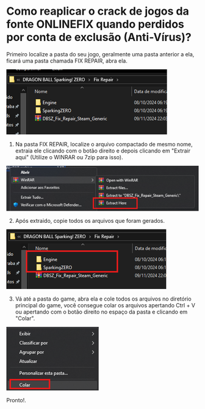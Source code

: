 # Como reaplicar o crack de jogos da fonte ONLINEFIX quando perdidos por conta de exclusão (Anti-Vírus)?

Primeiro localize a pasta do seu jogo, geralmente uma pasta anterior a ela, ficará uma pasta chamada FIX REPAIR, abra ela.

![Pasta FIX](./assets/9-1.png)

1. Na pasta FIX REPAIR, localize o arquivo compactado de mesmo nome, extraia ele clicando com o botão direito e depois clicando em "Extrair aqui" (Utilize o WINRAR ou 7zip para isso).

![Extrair Aqui](./assets/9-2.png)

2. Após extraido, copie todos os arquivos que foram gerados.

![Copiar](./assets/9-3.png)

3.  Vá até a pasta do game, abra ela e cole todos os arquivos no diretório principal do game, você consegue colar os arquivos apertando Ctrl + V ou apertando com o botão direito no espaço da pasta e clicando em "Colar".

![Colar](./assets/9-4.png)


Pronto!.
